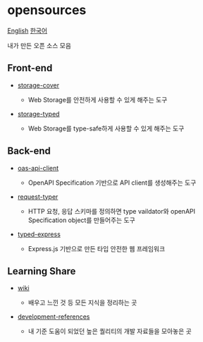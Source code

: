 # opensources

[English](./README.md) [한국어](./ko.md)

내가 만든 오픈 소스 모음

## Front-end

- [storage-cover](https://github.com/HoseungJang/storage-cover)

  - Web Storage를 안전하게 사용할 수 있게 해주는 도구

- [storage-typed](https://github.com/HoseungJang/storage-typed)

  - Web Storage를 type-safe하게 사용할 수 있게 해주는 도구

## Back-end

- [oas-api-client](https://github.com/HoseungJang/oas-api-client)

  - OpenAPI Specification 기반으로 API client를 생성해주는 도구

- [request-typer](https://github.com/HoseungJang/request-typer)

  - HTTP 요청, 응답 스키마를 정의하면 type vaildator와 openAPI Specification object를 만들어주는 도구

- [typed-express](https://github.com/HoseungJang/typed-express)

  - Express.js 기반으로 만든 타입 안전한 웹 프레임워크

## Learning Share

- [wiki](https://github.com/HoseungJang/wiki)

  - 배우고 느낀 것 등 모든 지식을 정리하는 곳

- [development-references](https://github.com/HoseungJang/development-references)

  - 내 기준 도움이 되었던 높은 퀄리티의 개발 자료들을 모아놓은 곳
